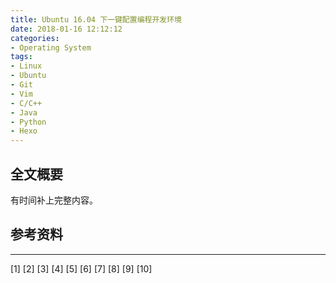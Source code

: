 ```yaml
---
title: Ubuntu 16.04 下一键配置编程开发环境
date: 2018-01-16 12:12:12
categories:
- Operating System
tags:
- Linux
- Ubuntu
- Git
- Vim
- C/C++
- Java
- Python
- Hexo
---
```


## 全文概要
有时间补上完整内容。
<!--more-->


## 参考资料
---
[1] []()
[2] []()
[3][]()
[4][]()
[5][]()
[6][]()
[7][]()
[8][]()
[9][]()
[10][]()
